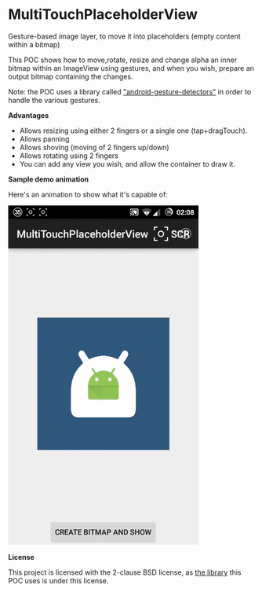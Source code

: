 # MultiTouchPlaceholderView
Gesture-based image layer, to move it into placeholders (empty content within a bitmap)

This POC shows how to move,rotate, resize and change alpha an inner bitmap within an ImageView using gestures, and when you wish, prepare an output bitmap containing the changes.

Note: the POC uses a library called ["android-gesture-detectors"](https://github.com/Almeros/android-gesture-detectors) in order to handle the various gestures.

**Advantages**

 - Allows resizing using either 2 fingers or a single one (tap+dragTouch).
 - Allows panning
 - Allows shoving (moving of 2 fingers up/down)
 - Allows rotating using 2 fingers
 - You can add any view you wish, and allow the container to draw it.
 
**Sample demo animation**

Here's an animation to show what it's capable of:

![enter image description here](https://raw.githubusercontent.com/AndroidDeveloperLB/MultiTouchPlaceholderView/master/demo.gif)

**License**

This project is licensed with the 2-clause BSD license, as [the library](https://github.com/Almeros/android-gesture-detectors) this POC uses is under this license.
